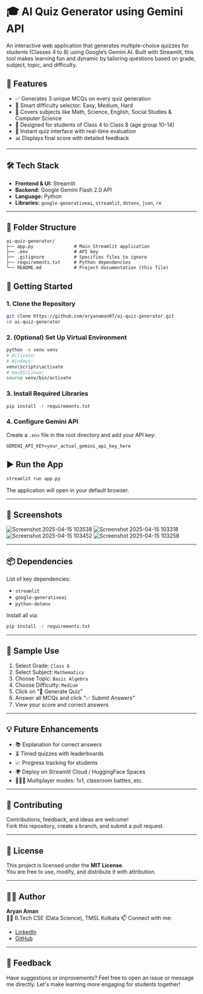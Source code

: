 # 🎓 AI Quiz Generator using Gemini API

An interactive web application that generates multiple-choice quizzes for students (Classes 4 to 8) using Google’s Gemini AI. Built with Streamlit, this tool makes learning fun and dynamic by tailoring questions based on grade, subject, topic, and difficulty.

## 🌟 Features

- ✅ Generates 3 unique MCQs on every quiz generation
- 🧠 Smart difficulty selector: Easy, Medium, Hard
- 🎯 Covers subjects like Math, Science, English, Social Studies & Computer Science
- 🎒 Designed for students of Class 4 to Class 8 (age group 10–14)
- 🚀 Instant quiz interface with real-time evaluation
- 📊 Displays final score with detailed feedback

---

## 🛠️ Tech Stack

- **Frontend & UI:** Streamlit
- **Backend:** Google Gemini Flash 2.0 API
- **Language:** Python
- **Libraries:** `google-generativeai`, `streamlit`, `dotenv`, `json`, `re`

---

## 📁 Folder Structure

```
ai-quiz-generator/
├── app.py               # Main Streamlit application
├── .env                 # API key 
├── .gitignore           # Specifies files to ignore
├── requirements.txt     # Python dependencies
└── README.md            # Project documentation (this file)
```


## 🚀 Getting Started

### 1. Clone the Repository

```bash
git clone https://github.com/aryanaman07/ai-quiz-generator.git
cd ai-quiz-generator
```

### 2. (Optional) Set Up Virtual Environment

```bash
python -m venv venv
# Activate:
# Windows:
venv\Scripts\activate
# macOS/Linux:
source venv/bin/activate
```

### 3. Install Required Libraries

```bash
pip install -r requirements.txt
```

### 4. Configure Gemini API

Create a `.env` file in the root directory and add your API key:

```env
GEMINI_API_KEY=your_actual_gemini_api_key_here
```

## ▶️ Run the App

```bash
streamlit run app.py
```

The application will open in your default browser.

---

## 📸 Screenshots


![Screenshot 2025-04-15 103538](https://github.com/user-attachments/assets/15547588-d6d9-4c9e-a35b-5e332dfa403d)
![Screenshot 2025-04-15 103318](https://github.com/user-attachments/assets/e64a208d-329e-42b6-814c-a85abb0e9109)
![Screenshot 2025-04-15 103452](https://github.com/user-attachments/assets/a0e14243-354f-4833-86f0-5d650326729a)
![Screenshot 2025-04-15 103258](https://github.com/user-attachments/assets/1e1a268e-f5fc-491f-8eed-8d99cefd6d4f)


---

## 📦 Dependencies

List of key dependencies:

- `streamlit`
- `google-generativeai`
- `python-dotenv`

Install all via:

```bash
pip install -r requirements.txt
```

---

## 🧪 Sample Use

1. Select Grade: `Class 6`
2. Select Subject: `Mathematics`
3. Choose Topic: `Basic Algebra`
4. Choose Difficulty: `Medium`
5. Click on "🚀 Generate Quiz"
6. Answer all MCQs and click "✅ Submit Answers"
7. View your score and correct answers

---

## 💡 Future Enhancements

- 📚 Explanation for correct answers
- ⏳ Timed quizzes with leaderboards
- 📈 Progress tracking for students
- 🌍 Deploy on Streamlit Cloud / HuggingFace Spaces
- 🧑‍🤝‍🧑 Multiplayer modes: 1v1, classroom battles, etc.

---

## 🤝 Contributing

Contributions, feedback, and ideas are welcome!  
Fork this repository, create a branch, and submit a pull request.

---

## 📄 License

This project is licensed under the **MIT License**.  
You are free to use, modify, and distribute it with attribution.

---

## 🙋‍♂️ Author

**Aryan Aman**  
👨‍🎓 B.Tech CSE (Data Science), TMSL Kolkata
📫 Connect with me:  
- [LinkedIn](https://www.linkedin.com/in/aryan-aman-b3334b270/)  
- [GitHub](https://github.com/aryanaman07)

---

## 💬 Feedback

Have suggestions or improvements? Feel free to open an issue or message me directly. Let's make learning more engaging for students together!
```
